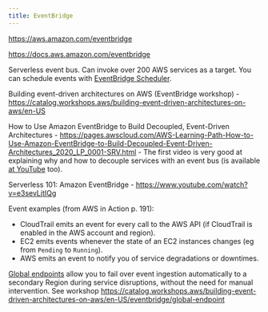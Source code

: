 ```yaml
---
title: EventBridge
---
```


https://aws.amazon.com/eventbridge

https://docs.aws.amazon.com/eventbridge

Serverless event bus. Can invoke over 200 AWS services as a target. You can schedule events with [EventBridge Scheduler](https://aws.amazon.com/eventbridge/scheduler/).

Building event-driven architectures on AWS (EventBridge workshop) - https://catalog.workshops.aws/building-event-driven-architectures-on-aws/en-US

How to Use Amazon EventBridge to Build Decoupled, Event-Driven Architectures - https://pages.awscloud.com/AWS-Learning-Path-How-to-Use-Amazon-EventBridge-to-Build-Decoupled-Event-Driven-Architectures_2020_LP_0001-SRV.html - The first video is very good at explaining why and how to decouple services with an event bus (is available [at YouTube](https://www.youtube.com/watch?v=TXh5oU_yo9M) too).

Serverless 101: Amazon EventBridge - https://www.youtube.com/watch?v=e3sevLjtIQg

Event examples (from AWS in Action p. 191):

- CloudTrail emits an event for every call to the AWS API (if CloudTrail is enabled in the AWS account and region).
- EC2 emits events whenever the state of an EC2 instances changes (eg from `Pending` to `Running`).
- AWS emits an event to notify you of service degradations or downtimes.

[Global endpoints](https://docs.aws.amazon.com/eventbridge/latest/userguide/eb-global-endpoints.html) allow you to fail over event ingestion automatically to a secondary Region during service disruptions, without the need for manual intervention. See workshop https://catalog.workshops.aws/building-event-driven-architectures-on-aws/en-US/eventbridge/global-endpoint
